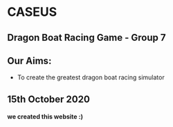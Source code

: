 # CASEUS
## Dragon Boat Racing Game - Group 7

## Our Aims:
- To create the greatest dragon boat racing simulator 



## 15th October 2020
#### we created this website :)


